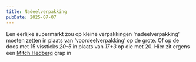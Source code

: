 ```yaml
---
title: Nadeelverpakking
pubDate: 2025-07-07
---
```


Een eerlijke supermarkt zou op kleine verpakkingen ‘nadeelverpakking’ moeten zetten in plaats van ‘voordeelverpakking’ op de grote. Of op de doos met 15 vissticks _20–5_ in plaats van _17+3_ op die met 20. Hier zit ergens een [Mitch Hedberg](https://www.youtube.com/watch?v=VqHA5CIL0fg) grap in
